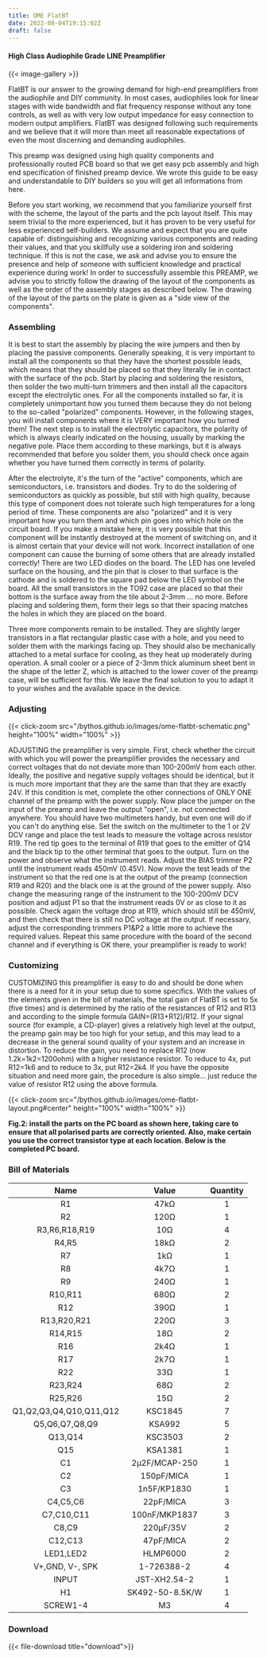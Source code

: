 ```yaml
---
title: OME FlatBT
date: 2022-08-04T19:15:02Z
draft: false
---
```

#### High Class Audiophile Grade LINE Preamplifier

{{< image-gallery >}}

FlatBT is our answer to the growing demand for high-end preamplifiers from the audiophile and DIY community. In most cases, audiophiles look for linear stages with wide bandwidth and flat frequency response without any tone controls, as well as with very low output impedance for easy connection to modern output amplifiers. FlatBT was designed following such requirements and we believe that it will more than meet all reasonable expectations of even the most discerning and demanding audiophiles.

This preamp was designed using high quality components and professionally routed PCB board so that we get easy pcb assembly and high end specification of finished preamp device. We wrote this guide to be easy and understandable to DIY builders so you will get all informations from here.

Before you start working, we recommend that you familiarize yourself first with the scheme, the layout of the parts and the pcb layout itself. This may seem trivial to the more experienced, but it has proven to be very useful for less experienced self-builders. We assume and expect that you are quite capable of: distinguishing and recognizing various components and reading their values, and that you skillfully use a soldering iron and soldering technique. If this is not the case, we ask and advise you to ensure the presence and help of someone with sufficient knowledge and practical experience during work! In order to successfully assemble this PREAMP, we advise you to strictly follow the drawing of the layout of the components as well as the order of the assembly stages as described below. The drawing of the layout of the parts on the plate is given as a "side view of the components".

### Assembling

It is best to start the assembly by placing the wire jumpers and then by placing the passive components. Generally speaking, it is very important to install all the components so that they have the shortest possible leads, which means that they should be placed so that they literally lie in contact with the surface of the pcb. Start by placing and soldering the resistors, then solder the two multi-turn trimmers and then install all the capacitors except the electrolytic ones. For all the components installed so far, it is completely unimportant how you turned them because they do not belong to the so-called "polarized" components. However, in the following stages, you will install components where it is VERY important how you turned them! The next step is to install the electrolytic capacitors, the polarity of which is always clearly indicated on the housing, usually by marking the negative pole. Place them according to these markings, but it is always recommended that before you solder them, you should check once again whether you have turned them correctly in terms of polarity.

After the electrolyte, it's the turn of the "active" components, which are semiconductors, i.e. transistors and diodes. Try to do the soldering of semiconductors as quickly as possible, but still with high quality, because this type of component does not tolerate such high temperatures for a long period of time. These components are also "polarized" and it is very important how you turn them and which pin goes into which hole on the circuit board. If you make a mistake here, it is very possible that this component will be instantly destroyed at the moment of switching on, and it is almost certain that your device will not work. Incorrect installation of one component can cause the burning of some others that are already installed correctly! There are two LED diodes on the board. The LED has one leveled surface on the housing, and the pin that is closer to that surface is the cathode and is soldered to the square pad below the LED symbol on the board. All the small transistors in the TO92 case are placed so that their bottom is the surface away from the tile about 2-3mm ... no more. Before placing and soldering them, form their legs so that their spacing matches the holes in which they are placed on the board.

Three more components remain to be installed. They are slightly larger transistors in a flat rectangular plastic case with a hole, and you need to solder them with the markings facing up. They should also be mechanically attached to a metal surface for cooling, as they heat up moderately during operation. A small cooler or a piece of 2-3mm thick aluminum sheet bent in the shape of the letter Z, which is attached to the lower cover of the preamp case, will be sufficient for this. We leave the final solution to you to adapt it to your wishes and the available space in the device.

### Adjusting

{{< click-zoom src="/bythos.github.io/images/ome-flatbt-schematic.png" height="100%" width="100%" >}}

ADJUSTING the preamplifier is very simple. First, check whether the circuit with which you will power the preamplifier provides the necessary and correct voltages that do not deviate more than 100-200mV from each other. Ideally, the positive and negative supply voltages should be identical, but it is much more important that they are the same than that they are exactly 24V. If this condition is met, complete the other connections of ONLY ONE channel of the preamp with the power supply. Now place the jumper on the input of the preamp and leave the output "open", i.e. not connected anywhere. You should have two multimeters handy, but even one will do if you can't do anything else. Set the switch on the multimeter to the 1 or 2V DCV range and place the test leads to measure the voltage across resistor R19. The red tip goes to the terminal of R19 that goes to the emitter of Q14 and the black tip to the other terminal that goes to the output. Turn on the power and observe what the instrument reads. Adjust the BIAS trimmer P2 until the instrument reads 450mV (0.45V). Now move the test leads of the instrument so that the red one is at the output of the preamp (connection R19 and R20) and the black one is at the ground of the power supply. Also change the measuring range of the instrument to the 100-200mV DCV position and adjust P1 so that the instrument reads 0V or as close to it as possible. Check again the voltage drop at R19, which should still be 450mV, and then check that there is still no DC voltage at the output. If necessary, adjust the corresponding trimmers P1&P2 a little more to achieve the required values. Repeat this same procedure with the board of the second channel and if everything is OK there, your preamplifier is ready to work!

### Customizing

CUSTOMIZING this preamplifier is easy to do and should be done when there is a need for it in your setup due to some specifics. With the values ​​of the elements given in the bill of materials, the total gain of FlatBT is set to 5x (five times) and is determined by the ratio of the resistances of R12 and R13 and according to the simple formula GAIN=(R13+R12)/R12. If your signal source (for example, a CD-player) gives a relatively high level at the output, the preamp gain may be too high for your setup, and this may lead to a decrease in the general sound quality of your system and an increase in distortion. To reduce the gain, you need to replace R12 (now 1.2k=1k2=1200ohm) with a higher resistance resistor. To reduce to 4x, put R12=1k6 and to reduce to 3x, put R12=2k4. If you have the opposite situation and need more gain, the procedure is also simple... just reduce the value of resistor R12 using the above formula.

{{< click-zoom src="/bythos.github.io/images/ome-flatbt-layout.png#center" height="100%" width="100%" >}}  

**Fig.2: install the parts on the PC board as shown here, taking care
to ensure that all polarised parts are correctly oriented. Also, make certain you use the correct transistor type at each location. Below is the completed PC board.**

### Bill of Materials

| Name                                    | Value             | Quantity  |             
|:---------------------------------------:|:-----------------:|:---------:|
| R1                                      |  47kΩ             |     1     |
| R2                                      |  120Ω             |     1     |
| R3,R6,R18,R19                           |  10Ω              |     4     |
| R4,R5                                   |  18kΩ             |     2     |
| R7                                      |  1kΩ              |     1     |
| R8                                      |  4k7Ω             |     1     |
| R9                                      |  240Ω             |     1     |
| R10,R11                                 |  680Ω             |     2     |
| R12                                     |  390Ω             |     1     |
| R13,R20,R21                             |  220Ω             |     3     |
| R14,R15                                 |  18Ω              |     2     |
| R16                                     |  2k4Ω             |     1     |
| R17                                     |  2k7Ω             |     1     |
| R22                                     |  33Ω              |     1     |
| R23,R24                                 |  68Ω              |     2     |
| R25,R26                                 |  15Ω              |     2     |
| Q1,Q2,Q3,Q4,Q10,Q11,Q12                 |  KSC1845          |     7     |
| Q5,Q6,Q7,Q8,Q9                          |  KSA992           |     5     |
| Q13,Q14                                 |  KSC3503          |     2     |
| Q15                                     |  KSA1381          |     1     |
| C1                                      |  2μ2F/MCAP-250    |     1     |
| C2                                      |  150pF/MICA       |     1     |
| C3                                      |  1n5F/KP1830      |     1     |
| C4,C5,C6                                |  22pF/MICA        |     3     |
| C7,C10,C11                              |  100nF/MKP1837    |     3     |
| C8,C9                                   |  220μF/35V        |     2     |
| C12,C13                                 |  47pF/MICA        |     2     |
| LED1,LED2                               |  HLMP6000         |     2     |
| V+,GND, V-, SPK                         |  1-726388-2       |     4     |
| INPUT                                   |  JST-XH2.54-2	    |     1     |
| H1                                      |  SK492-50-8.5K/W	|     1     |
| SCREW1-4                                |  M3	              |     4     |

### Download  

{{< file-download title="download">}}
